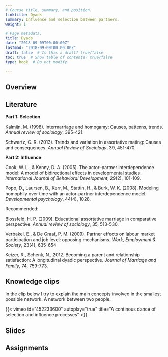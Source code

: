 ```yaml
---
# Course title, summary, and position.
linktitle: Dyads
summary: Influence and selection between partners.
weight: 1

# Page metadata.
title: Dyads
date: "2018-09-09T00:00:00Z"
lastmod: "2018-09-09T00:00:00Z"
draft: false  # Is this a draft? true/false
toc: true  # Show table of contents? true/false
type: book  # Do not modify.

---
```

## Overview

## Literature

**Part 1: Selection**  

Kalmijn, M. (1998). Intermarriage and homogamy: Causes, patterns, trends. *Annual review of sociology*, 395-421.  

Schwartz, C. R. (2013). Trends and variation in assortative mating: Causes and consequences. *Annual Review of Sociology*, 39, 451-470.  

**Part 2: Influence**  

Cook, W. L., & Kenny, D. A. (2005). The actor–partner interdependence model: A model of bidirectional effects in developmental studies. *International Journal of Behavioral Development*, 29(2), 101-109.  

Popp, D., Laursen, B., Kerr, M., Stattin, H., & Burk, W. K. (2008). Modeling homophily over time with an actor-partner interdependence model. *Developmental psychology*, 44(4), 1028.  

Recommended:  

Blossfeld, H. P. (2009). Educational assortative marriage in comparative perspective. *Annual review of sociology*, 35, 513-530.  

Verbakel, E., & De Graaf, P. M. (2009). Partner effects on labour market participation and job level: opposing mechanisms. *Work, Employment & Society*, 23(4), 635-654.  

Keizer, R., Schenk, N., 2012. Becoming a parent and relationship satisfaction: A longitudinal dyadic perspective. *Journal of Marriage and Family*, 74, 759-773.  



## Knowledge clips

In the clip below I try to explain the main concepts involved in the smallest possible network. A network between two people. 

{{< vimeo id="452233600" autoplay="true" title="A continous dance of selection and influence processes" >}}

## Slides

## Assignments

<!---

# ## Flexibility

# This feature can be used for publishing content such as:
# 
# * **Online courses**
# * **Project or software documentation**
# * **Tutorials**
# 
# The `courses` folder may be renamed. For example, we can rename it to `docs` for software/project documentation or `tutorials` for creating an online course.
# 
# ## Delete tutorials
# 
# **To remove these pages, delete the `courses` folder and see below to delete the associated menu link.**
# 
# ## Update site menu
# 
# After renaming or deleting the `courses` folder, you may wish to update any `[[main]]` menu links to it by editing your menu configuration at `config/_default/menus.toml`.
# 
# For example, if you delete this folder, you can remove the following from your menu configuration:
# 
# ```toml
# [[main]]
#   name = "Courses"
#   url = "courses/"
#   weight = 50
# ```
# 
# Or, if you are creating a software documentation site, you can rename the `courses` folder to `docs` and update the associated *Courses* menu configuration to:
# 
# ```toml
# [[main]]
#   name = "Docs"
#   url = "docs/"
#   weight = 50
# ```
# 
# ## Update the docs menu
# 
# If you use the *docs* layout, note that the name of the menu in the front matter should be in the form `[menu.X]` where `X` is the folder name. Hence, if you rename the `courses/example/` folder, you should also rename the menu definitions in the front matter of files within `courses/example/` from `[menu.example]` to `[menu.<NewFolderName>]`.

--->
